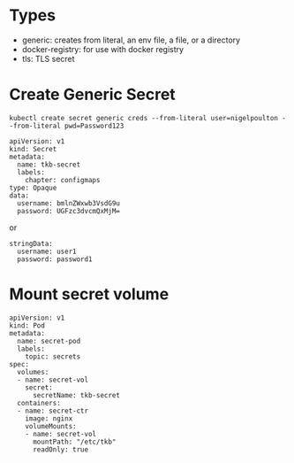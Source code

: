 # Types
- generic: creates from literal, an env file, a file, or a directory
- docker-registry: for use with docker registry
- tls: TLS secret

# Create Generic Secret
`kubectl create secret generic creds --from-literal user=nigelpoulton --from-literal pwd=Password123`
```
apiVersion: v1
kind: Secret
metadata:
  name: tkb-secret
  labels:
    chapter: configmaps
type: Opaque
data:
  username: bmlnZWxwb3VsdG9u
  password: UGFzc3dvcmQxMjM=
```
or
```
stringData:
  username: user1
  password: password1
```

# Mount secret volume
```
apiVersion: v1
kind: Pod
metadata:
  name: secret-pod
  labels:
    topic: secrets
spec:
  volumes:
  - name: secret-vol
    secret:
      secretName: tkb-secret
  containers:
  - name: secret-ctr
    image: nginx
    volumeMounts:
    - name: secret-vol
      mountPath: "/etc/tkb"
      readOnly: true
```
